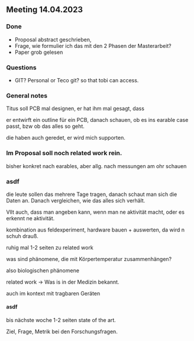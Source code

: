 ## Meeting 14.04.2023

### Done

* Proposal abstract geschrieben,
* Frage, wie formulier ich das mit den 2 Phasen der Masterarbeit?
* Paper grob gelesen

### Questions

* GIT? Personal or Teco git? so that tobi can access.

### General notes

Titus soll PCB mal designen, er hat ihm mal gesagt, dass 

er entwirft ein outline für ein PCB, danach schauen, ob es ins earable case passt, bzw ob das alles so geht.

die haben auch geredet, er wird mich supporten. 

### Im Proposal soll noch related work rein. 

bisher konkret nach earables, aber allg. nach messungen am ohr schauen

### asdf

die leute sollen das mehrere Tage tragen, danach schaut man sich die Daten an. 
Danach vergleichen, wie das alles sich verhält.

Vllt auch, dass man angeben kann, wenn man ne aktivität macht, oder es erkennt ne aktivität.

kombination aus feldexperiment, hardware bauen + auswerten, da wird n schuh drauß.

ruhig mal 1-2 seiten zu related work

was sind phänomene, die mit Körpertemperatur zusammenhängen? 

also biologischen phänomene

related work -> Was is in der Medizin bekannt. 

auch im kontext mit tragbaren Geräten

#### asdf

bis nächste woche 1-2 seiten state of the art.


Ziel, Frage, Metrik bei den Forschungsfragen.
